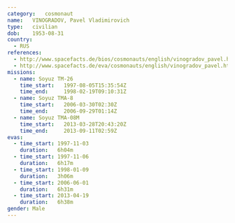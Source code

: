 ```yaml
---
category:	cosmonaut
name:	VINOGRADOV, Pavel Vladimirovich 
type:	civilian
dob:	1953-08-31
country:
  - RUS
references:
  - http://www.spacefacts.de/bios/cosmonauts/english/vinogradov_pavel.htm
  - http://www.spacefacts.de/eva/cosmonauts/english/vinogradov_pavel.htm
missions:
  - name: Soyuz TM-26
    time_start:   1997-08-05T15:35:54Z
    time_end:     1998-02-19T09:10:31Z
  - name: Soyuz TMA-8
    time_start:   2006-03-30T02:30Z
    time_end:     2006-09-29T01:14Z
  - name: Soyuz TMA-08M
    time_start:   2013-03-28T20:43:20Z
    time_end:     2013-09-11T02:59Z
evas:
  - time_start: 1997-11-03
    duration:   6h04m
  - time_start: 1997-11-06
    duration:   6h17m
  - time_start: 1998-01-09
    duration:   3h06m
  - time_start: 2006-06-01
    duration:   6h31m
  - time_start: 2013-04-19
    duration:   6h38m
gender:	Male
---
```

